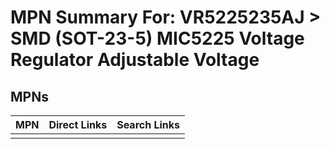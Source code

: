 



# MPN Summary For: VR5225235AJ > SMD (SOT-23-5) MIC5225 Voltage Regulator Adjustable Voltage

## MPNs
  

|MPN|Direct Links|Search Links|
| :--- | :--- | :--- |
||||
